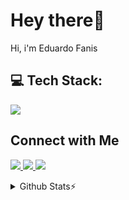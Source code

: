 # Hey there👋

<p> Hi, i'm Eduardo Fanis
</p>


## 💻 Tech Stack:
<a href="#">
    <img src="https://skillicons.dev/icons?i=go,dart,flutter,docker,linux,neovim,git&theme=dark" />
  </a>

## Connect with Me
<p>
 <a href="https://linkedin.com/in/faniseduardo">
    <img src="https://skillicons.dev/icons?i=linkedin&theme=dark" />
  </a>
  <a href="https://instagram.com/faniseduardo">
    <img src="https://skillicons.dev/icons?i=instagram&theme=dark" />
  </a>
  <a href="https://github.com/fvnis">
    <img src="https://skillicons.dev/icons?i=github&theme=dark" />
  </a>
</p>

<details>
 <summary> Github Stats⚡</summary>
<br>

![](https://github-readme-stats.vercel.app/api?username=fvnis&theme=tokyonight&hide_border=false&include_all_commits=true&count_private=true)<br/>
![](https://github-readme-streak-stats.herokuapp.com/?user=fvnis&theme=tokyonight&hide_border=false)<br/>
![](https://github-readme-stats.vercel.app/api/top-langs/?username=fvnis&theme=tokyonight&hide_border=false&include_all_commits=true&count_private=true&layout=compact)

</details>
